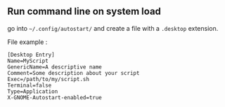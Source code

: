 ## Run command line on system load

go into `~/.config/autostart/` and create a file with a `.desktop` extension.

File example : 
```desktop
[Desktop Entry]
Name=MyScript
GenericName=A descriptive name
Comment=Some description about your script
Exec=/path/to/my/script.sh
Terminal=false
Type=Application
X-GNOME-Autostart-enabled=true
```
